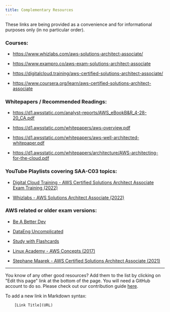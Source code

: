 ```yaml
---
title: Complementary Resources
---
```

These links are being provided as a convenience and for informational purposes only (in no particular order).


### Courses:

- https://www.whizlabs.com/aws-solutions-architect-associate/

- https://www.exampro.co/aws-exam-solutions-architect-associate

- https://digitalcloud.training/aws-certified-solutions-architect-associate/

- https://www.coursera.org/learn/aws-certified-solutions-architect-associate


### Whitepapers / Recommended Readings:

- https://d1.awsstatic.com/analyst-reports/AWS_eBookB&R_4-28-20_CA.pdf

- https://d1.awsstatic.com/whitepapers/aws-overview.pdf

- https://d1.awsstatic.com/whitepapers/aws-well-architected-whitepaper.pdf

- https://d1.awsstatic.com/whitepapers/architecture/AWS-architecting-for-the-cloud.pdf

### YouTube Playlists covering SAA-C03 topics:       

- [Digital Cloud Training - AWS Certified Solutions Architect Associate Exam Training (2022)](https://youtube.com/playlist?list=PLzde74P_a04d1roElg9DPWm5Bmavhi_97)

- [Whizlabs - AWS Solutions Architect Associate (2022)](https://www.youtube.com/playlist?list=PLE17r5uStneIi4a8_PVYUJz8K1BcjDJiy)

### AWS related or older exam versions:

- [Be A Better Dev](https://www.youtube.com/@BeABetterDev)

- [DataEng Uncomplicated](https://www.youtube.com/@DataEngUncomplicated/videos)

- [Study with Flashcards](https://app.studysmarter.de/studysets/12509886?ref=De9XSq6p0Sv0feKLejyFXJISMZSQkuw9)

- [Linux Academy - AWS Concepts (2017)](https://www.youtube.com/playlist?list=PLv2a_5pNAko2Jl4Ks7V428ttvy-Fj4NKU)

- [Stephane Maarek - AWS Certified Solutions Architect Associate (2021)](https://www.youtube.com/playlist?list=PLt1SIbA8guuusDOIqQuiFKerF_4_nQ_Xs)

----------------

You know of any other good resources? Add them to the list by clicking on "Edit this page" link at the bottom of the page. You will need a GitHub account to do so. Please check out our contribution guide [here](https://github.com/inspiringsource/aws-solutions-architect/blob/master/CONTRIBUTING.md).

To add a new link in Markdown syntax:
    
```
    [Link Title](URL)
```